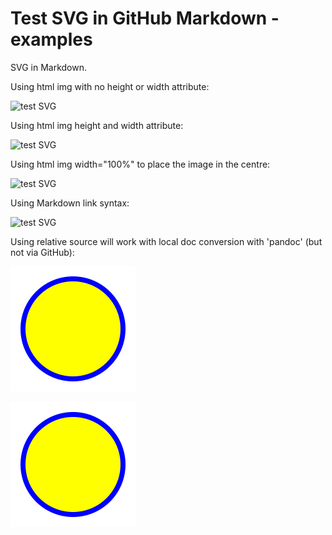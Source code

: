 # Test SVG in GitHub Markdown - examples

SVG in Markdown.

Using html img with no height or width attribute:

<img src="https://cdn.rawgit.com/dcrossleyau/scratch/master/test-svg-1/test-1.svg" alt="test SVG">

Using html img height and width attribute:

<img src="https://cdn.rawgit.com/dcrossleyau/scratch/master/test-svg-1/test-1.svg" alt="test SVG" width="250" height="250">

Using html img width="100%" to place the image in the centre:

<img src="https://cdn.rawgit.com/dcrossleyau/scratch/master/test-svg-1/test-1.svg" alt="test SVG" width="100%" height="150">

Using Markdown link syntax:

![test SVG](https://cdn.rawgit.com/dcrossleyau/scratch/master/test-svg-1/test-1.svg "the test SVG")

Using relative source will work with local doc conversion with 'pandoc' (but not via GitHub):

![test SVG](test-1.svg "the test SVG")

<img src="test-1.svg" alt="test SVG">
